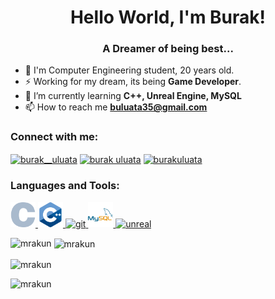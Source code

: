 <h1 align="center">Hello World, I'm Burak!</h1>
<h3 align="center">A Dreamer of being best... </h3>

- 🦝 I'm Computer Engineering student, 20 years old. 
- ⚡ Working for my dream, its being **Game Developer**.
- 🌱 I’m currently learning **C++, Unreal Engine, MySQL**
- 📫 How to reach me **buluata35@gmail.com**

<h3 align="left">Connect with me:</h3>
<p align="left">
<a href="https://twitter.com/burak__uluata" target="blank"><img align="center" src="https://raw.githubusercontent.com/rahuldkjain/github-profile-readme-generator/master/src/images/icons/Social/twitter.svg" alt="burak__uluata" height="30" width="40" /></a>
<a href="https://www.linkedin.com/in/burakuluata" target="blank"><img align="center" src="https://raw.githubusercontent.com/rahuldkjain/github-profile-readme-generator/master/src/images/icons/Social/linked-in-alt.svg" alt="burak uluata" height="30" width="40" /></a>
<a href="https://instagram.com/burakuluata" target="blank"><img align="center" src="https://raw.githubusercontent.com/rahuldkjain/github-profile-readme-generator/master/src/images/icons/Social/instagram.svg" alt="burakuluata" height="30" width="40" /></a>
</p>

<h3 align="left">Languages and Tools:</h3>
<p align="left"> <a href="https://www.cprogramming.com/" target="_blank" rel="noreferrer"> <img src="https://raw.githubusercontent.com/devicons/devicon/master/icons/c/c-original.svg" alt="c" width="40" height="40"/> </a> <a href="https://www.w3schools.com/cpp/" target="_blank" rel="noreferrer"> <img src="https://raw.githubusercontent.com/devicons/devicon/master/icons/cplusplus/cplusplus-original.svg" alt="cplusplus" width="40" height="40"/> </a> <a href="https://git-scm.com/" target="_blank" rel="noreferrer"> <img src="https://www.vectorlogo.zone/logos/git-scm/git-scm-icon.svg" alt="git" width="40" height="40"/> </a> <a href="https://www.mysql.com/" target="_blank" rel="noreferrer"> <img src="https://raw.githubusercontent.com/devicons/devicon/master/icons/mysql/mysql-original-wordmark.svg" alt="mysql" width="40" height="40"/> </a> <a href="https://unrealengine.com/" target="_blank" rel="noreferrer"> <img src="https://raw.githubusercontent.com/kenangundogan/fontisto/036b7eca71aab1bef8e6a0518f7329f13ed62f6b/icons/svg/brand/unreal-engine.svg" alt="unreal" width="40" height="40"/> </a> </p>

<p><img align="left" src="https://github-readme-stats.vercel.app/api/top-langs?username=mrakun&show_icons=true&locale=en&layout=compact" alt="mrakun" /></p>

<p>&nbsp;<img align="center" src="https://github-readme-stats.vercel.app/api?username=mrakun&show_icons=true&locale=en" alt="mrakun" /></p>

<p><img align="center" src="https://github-readme-streak-stats.herokuapp.com/?user=mrakun&" alt="mrakun" /></p>

<p align="left"> <img src="https://komarev.com/ghpvc/?username=mrakun&label=Profile%20views&color=0e75b6&style=flat" alt="mrakun" /> </p>

